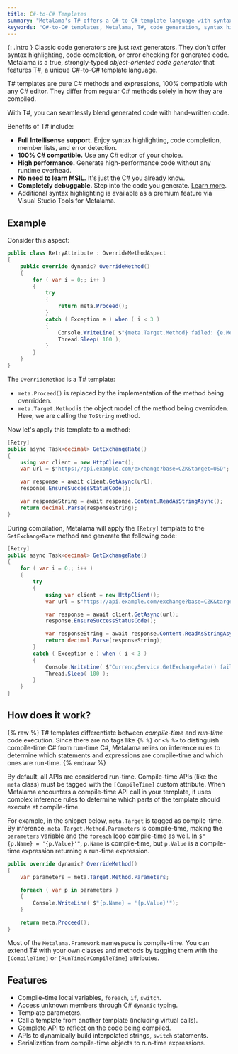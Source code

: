 ```yaml
---
title: C#-to-C# Templates
summary: "Metalama's T# offers a C#-to-C# template language with syntax highlighting, code completion, and no runtime overhead for seamless code generation."
keywords: "C#-to-C# templates, Metalama, T#, code generation, syntax highlighting, code completion"
---
```


{: .intro }
Classic code generators are just _text_ generators. They don't offer syntax highlighting, code completion, or error checking for generated code. Metalama is a true, strongly-typed _object-oriented code generator_ that features T#, a unique C#-to-C# template language.

T# templates are pure C# methods and expressions, 100% compatible with any C# editor. They differ from regular C# methods solely in how they are compiled.

With T#, you can seamlessly blend generated code with hand-written code.

Benefits of T# include:

- **Full Intellisense support.** Enjoy syntax highlighting, code completion, member lists, and error detection.
- **100% C# compatible.** Use any C# editor of your choice.
- **High performance.** Generate high-performance code without any runtime overhead.
- **No need to learn MSIL.** It's just the C# you already know.
- **Completely debuggable.** Step into the code you generate. [Learn more](../debugging).
- Additional syntax highlighting is available as a premium feature via Visual Studio Tools for Metalama.

## Example

Consider this aspect:

```csharp
public class RetryAttribute : OverrideMethodAspect
{
    public override dynamic? OverrideMethod()
    {
        for ( var i = 0;; i++ )
        {
            try
            {
                return meta.Proceed();
            }
            catch ( Exception e ) when ( i < 3 )
            {
                Console.WriteLine( $"{meta.Target.Method} failed: {e.Message}" );
                Thread.Sleep( 100 );
            }
        }
    }
}
```

The `OverrideMethod` is a T# template:

- `meta.Proceed()` is replaced by the implementation of the method being overridden.
- `meta.Target.Method` is the object model of the method being overridden. Here, we are calling the `ToString` method.

Now let's apply this template to a method:

```csharp
[Retry]
public async Task<decimal> GetExchangeRate()
{
    using var client = new HttpClient();
    var url = $"https://api.example.com/exchange?base=CZK&target=USD";

    var response = await client.GetAsync(url);
    response.EnsureSuccessStatusCode();

    var responseString = await response.Content.ReadAsStringAsync();
    return decimal.Parse(responseString);
}
```

During compilation, Metalama will apply the `[Retry]` template to the `GetExchangeRate` method and generate the following code:

```csharp
[Retry]
public async Task<decimal> GetExchangeRate()
{
    for ( var i = 0;; i++ )
    {
        try
        {
            using var client = new HttpClient();
            var url = $"https://api.example.com/exchange?base=CZK&target=USD";

            var response = await client.GetAsync(url);
            response.EnsureSuccessStatusCode();

            var responseString = await response.Content.ReadAsStringAsync();
            return decimal.Parse(responseString);
        }
        catch ( Exception e ) when ( i < 3 )
        {
            Console.WriteLine( $"CurrencyService.GetExchangeRate() failed: {e.Message}" );
            Thread.Sleep( 100 );
        }
    }
}
```

## How does it work?

{% raw %}
T# templates differentiate between *compile-time* and *run-time* code execution. Since there are no tags like `{% %}` or `<% %>` to distinguish compile-time C# from run-time C#, Metalama relies on inference rules to determine which statements and expressions are compile-time and which ones are run-time.
{% endraw %}

By default, all APIs are considered run-time. Compile-time APIs (like the `meta` class) must be tagged with the `[CompileTime]` custom attribute. When Metalama encounters a compile-time API call in your template, it uses complex inference rules to determine which parts of the template should execute at compile-time.

For example, in the snippet below, `meta.Target` is tagged as compile-time. By inference, `meta.Target.Method.Parameters` is compile-time, making the `parameters` variable and the `foreach` loop compile-time as well. In `$"{p.Name} = '{p.Value}'"`, `p.Name` is compile-time, but `p.Value` is a compile-time expression returning a run-time expression.

```csharp
public override dynamic? OverrideMethod()
{
    var parameters = meta.Target.Method.Parameters;

    foreach ( var p in parameters )
    {
        Console.WriteLine( $"{p.Name} = '{p.Value}'");
    }

    return meta.Proceed();
}
```

Most of the `Metalama.Framework` namespace is compile-time. You can extend T# with your own classes and methods by tagging them with the `[CompileTime]` or `[RunTimeOrCompileTime]` attributes.

## Features

- Compile-time local variables, `foreach`, `if`, `switch`.
- Access unknown members through C# `dynamic` typing.
- Template parameters.
- Call a template from another template (including virtual calls).
- Complete API to reflect on the code being compiled.
- APIs to dynamically build interpolated strings, `switch` statements.
- Serialization from compile-time objects to run-time expressions.
